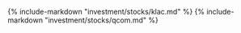 {% include-markdown "investment/stocks/klac.md" %}
{% include-markdown "investment/stocks/qcom.md" %}
